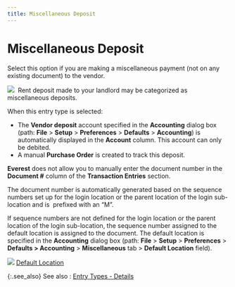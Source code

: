 ```yaml
---
title: Miscellaneous Deposit
---
```


# Miscellaneous Deposit


Select this option if you are making a miscellaneous payment (not on  any existing document) to the vendor.


![]({{site.acc_baseurl}}/img/example.gif)  Rent  deposit made to your landlord may be categorized as miscellaneous deposits.


When this entry type is selected:

- The **Vendor 
 deposit** account specified in the **Accounting**  dialog box (path: **File** > **Setup** > **Preferences**  > **Defaults** > **Accounting**)  is automatically displayed in the **Account** column. This account can only be debited.
- A manual **Purchase Order** is created to track this  deposit.



**Everest** does not allow you to  manually enter the document number in the **Document 
 #** column of the **Transaction Entries**  section.


The document number is automatically generated based on the sequence  numbers set up for the login location or the parent location of the login  sub-location and is  prefixed  with an “M”.


If sequence numbers are not defined for the login location or the parent  location of the login sub-location, the sequence number assigned to the  default location is assigned to the document. The default location is  specified in the **Accounting** dialog  box (path: **File** > **Setup** > **Preferences** > **Defaults &gt; Accounting** > **Miscellaneous** tab > **Default Location** field).


![]({{site.acc_baseurl}}/img/lens.gif) [Default  Location]({{site.sc_chm}}/misc/default_location.html)


{:.see_also}
See also
: [Entry Types -  Details]({{site.acc_baseurl}}/vendor-payments-and-refunds/payment-jrnl-dtls/transaction-entries/entry_types_details.html)
